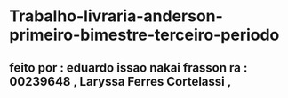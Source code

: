# Trabalho-livraria-anderson-primeiro-bimestre-terceiro-periodo #
## feito por : eduardo issao  nakai frasson ra : 00239648 , Laryssa Ferres Cortelassi , ##
